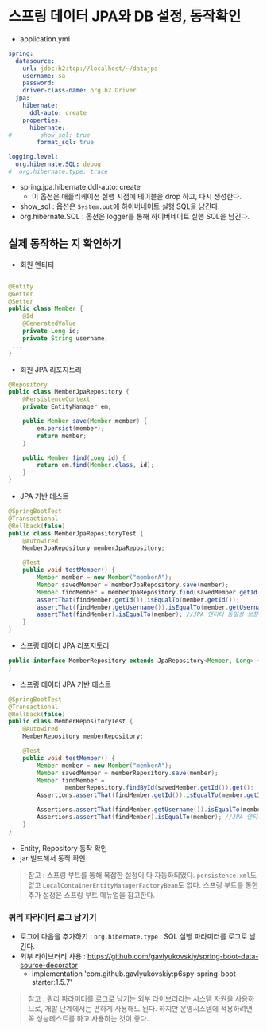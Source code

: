 # 스프링 데이터 JPA와 DB 설정, 동작확인
- application.yml
```yaml
spring:
  datasource:
    url: jdbc:h2:tcp://localhost/~/datajpa
    username: sa
    password:
    driver-class-name: org.h2.Driver
  jpa:
    hibernate:
      ddl-auto: create
    properties:
      hibernate:
#        show_sql: true
        format_sql: true

logging.level:
  org.hibernate.SQL: debug
#  org.hibernate.type: trace

```
- spring.jpa.hibernate.ddl-auto: create
    - 이 옵션은 애플리케이션 실행 시점에 테이블을 drop 하고, 다시 생성한다.
- show_sql : 옵션은 `System.out`에 하이버네이트 실행 SQL을 남긴다.
- org.hibernate.SQL : 옵션은 logger를 통해 하이버네이트 실행 SQL을 남긴다.

## 실제 동작하는 지 확인하기
- 회원 엔티티
```java

@Entity
@Getter
@Setter
public class Member {
    @Id
    @GeneratedValue
    private Long id;
    private String username;
 ...
}
```
- 회원 JPA 리포지토리
```java
@Repository
public class MemberJpaRepository {
    @PersistenceContext
    private EntityManager em;

    public Member save(Member member) {
        em.persist(member);
        return member;
    }

    public Member find(Long id) {
        return em.find(Member.class, id);
    }
}
```
- JPA 기반 테스트
```java
@SpringBootTest
@Transactional
@Rollback(false)
public class MemberJpaRepositoryTest {
    @Autowired
    MemberJpaRepository memberJpaRepository;

    @Test
    public void testMember() {
        Member member = new Member("memberA");
        Member savedMember = memberJpaRepository.save(member);
        Member findMember = memberJpaRepository.find(savedMember.getId());
        assertThat(findMember.getId()).isEqualTo(member.getId());
        assertThat(findMember.getUsername()).isEqualTo(member.getUsername());
        assertThat(findMember).isEqualTo(member); //JPA 엔티티 동일성 보장
    }
}
```
- 스프링 데이터 JPA 리포지토리
```java
public interface MemberRepository extends JpaRepository<Member, Long> {
}
```
- 스프링 데이터 JPA 기반 테스트
```java
@SpringBootTest
@Transactional
@Rollback(false)
public class MemberRepositoryTest {
    @Autowired
    MemberRepository memberRepository;

    @Test
    public void testMember() {
        Member member = new Member("memberA");
        Member savedMember = memberRepository.save(member);
        Member findMember =
                memberRepository.findById(savedMember.getId()).get();
        Assertions.assertThat(findMember.getId()).isEqualTo(member.getId());

        Assertions.assertThat(findMember.getUsername()).isEqualTo(member.getUsername());
        Assertions.assertThat(findMember).isEqualTo(member); //JPA 엔티티 동일성 보장
    }
}
```
- Entity, Repository 동작 확인
- jar 빌드해서 동작 확인
> 참고 : 스프링 부트를 통해 복잡한 설정이 다 자동화되었다. `persistence.xml`도 없고
> `LocalContainerEntityManagerFactoryBean`도 없다. 스프링 부트를 통한 추가 설정은
> 스프링 부트 메뉴얼을 참고한다.

### 쿼리 파라미터 로그 남기기
- 로그에 다음을 추가하기 : `org.hibernate.type` : SQL 실행 파라미터를 로그로 남긴다.
- 외부 라이브러리 사용 : https://github.com/gavlyukovskiy/spring-boot-data-source-decorator
    - implementation 'com.github.gavlyukovskiy:p6spy-spring-boot-starter:1.5.7'
> 참고 : 쿼리 파라미터를 로그로 남기는 외부 라이브러리는 시스템 자원을 사용하므로, 개발 단계에서는
> 편하게 사용해도 된다. 하지만 운영시스템에 적용하려면 꼭 성능테스트를 하고 사용하는 것이 좋다.
